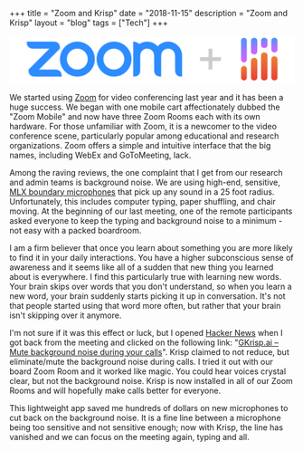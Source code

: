 +++
title = "Zoom and Krisp"
date = "2018-11-15"
description = "Zoom and Krisp"
layout = "blog"
tags = ["Tech"]
+++

<center><img src="/images/posts/zoom-and-krisp.svg" alt="Zoom and Krisp"></center>

We started using <a href="https://zoom.us" target="_blank">Zoom</a> for video conferencing last year and it has been a huge success. We began with one mobile cart affectionately dubbed the "Zoom Mobile" and now have three Zoom Rooms each with its own hardware. For those unfamiliar with Zoom, it is a newcomer to the video conference scene, particularly popular among educational and research organizations. Zoom offers a simple and intuitive interface that the big names, including WebEx and GoToMeeting, lack.

Among the raving reviews, the one complaint that I get from our research and admin teams is background noise. We are using high-end, sensitive, <a href="https://smile.amazon.com/MXL-AC404-USB-Conference-Microphone/dp/B001TGTDFM/ref=sr_1_7?ie=UTF8&qid=1542331930&sr=8-7&keywords=boundary+microphone" target="_blank">MLX boundary microphones</a> that pick up any sound in a 25 foot radius. Unfortunately, this includes computer typing, paper shuffling, and chair moving. At the beginning of our last meeting, one of the remote participants asked everyone to keep the typing and background noise to a minimum - not easy with a packed boardroom.

I am a firm believer that once you learn about something you are more likely to find it in your daily interactions. You have a higher subconscious sense of awareness and it seems like all of a sudden that new thing you learned about is everywhere. I find this particularly true with learning new words. Your brain skips over words that you don't understand, so when you learn a new word, your brain suddenly starts picking it up in conversation. It's not that people started using that word more often, but rather that your brain isn't skipping over it anymore.

I'm not sure if it was this effect or luck, but I opened <a href="https://news.ycombinator.com/" target="_blank">Hacker News</a> when I got back from the meeting and clicked on the following link: "<a href="https://krisp.ai/index.html" target="_blank">GKrisp.ai – Mute background noise during your calls</a>". Krisp claimed to not reduce, but eliminate/mute the background noise during calls. I tried it out with our board Zoom Room and it worked like magic. You could hear voices crystal clear, but not the background noise. Krisp is now installed in all of our Zoom Rooms and will hopefully make calls better for everyone.

This lightweight app saved me hundreds of dollars on new microphones to cut back on the background noise. It is a fine line between a microphone being too sensitive and not sensitive enough; now with Krisp, the line has vanished and we can focus on the meeting again, typing and all.